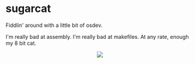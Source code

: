 # sugarcat
Fiddlin' around with a little bit of osdev.

I'm really bad at assembly.
I'm really bad at makefiles.
At any rate, enough my 8 bit cat.
<center><img src="https://avatars3.githubusercontent.com/u/9778942?v=3&s=460"></center>

